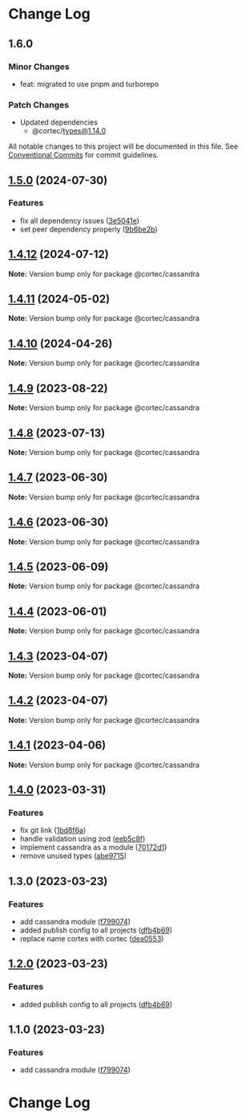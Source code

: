 # Change Log

## 1.6.0

### Minor Changes

- feat: migrated to use pnpm and turborepo

### Patch Changes

- Updated dependencies
  - @cortec/types@1.14.0

All notable changes to this project will be documented in this file.
See [Conventional Commits](https://conventionalcommits.org) for commit guidelines.

## [1.5.0](https://github.com/saswatds/cortec/compare/@cortec/cassandra@1.4.12...@cortec/cassandra@1.5.0) (2024-07-30)

### Features

- fix all dependency issues ([3e5041e](https://github.com/saswatds/cortec/commit/3e5041e97d6533fc2783718674853faadd4f4ae6))
- set peer dependency properly ([9b6be2b](https://github.com/saswatds/cortec/commit/9b6be2bcaa33da6cdcfbe1d2d00a5493e81e247e))

## [1.4.12](https://github.com/saswatds/cortec/compare/@cortec/cassandra@1.4.11...@cortec/cassandra@1.4.12) (2024-07-12)

**Note:** Version bump only for package @cortec/cassandra

## [1.4.11](https://github.com/saswatds/cortec/compare/@cortec/cassandra@1.4.10...@cortec/cassandra@1.4.11) (2024-05-02)

**Note:** Version bump only for package @cortec/cassandra

## [1.4.10](https://github.com/saswatds/cortec/compare/@cortec/cassandra@1.4.9...@cortec/cassandra@1.4.10) (2024-04-26)

**Note:** Version bump only for package @cortec/cassandra

## [1.4.9](https://github.com/saswatds/cortec/compare/@cortec/cassandra@1.4.8...@cortec/cassandra@1.4.9) (2023-08-22)

**Note:** Version bump only for package @cortec/cassandra

## [1.4.8](https://github.com/saswatds/cortec/compare/@cortec/cassandra@1.4.7...@cortec/cassandra@1.4.8) (2023-07-13)

**Note:** Version bump only for package @cortec/cassandra

## [1.4.7](https://github.com/saswatds/cortec/compare/@cortec/cassandra@1.4.6...@cortec/cassandra@1.4.7) (2023-06-30)

**Note:** Version bump only for package @cortec/cassandra

## [1.4.6](https://github.com/saswatds/cortec/compare/@cortec/cassandra@1.4.5...@cortec/cassandra@1.4.6) (2023-06-30)

**Note:** Version bump only for package @cortec/cassandra

## [1.4.5](https://github.com/saswatds/cortec/compare/@cortec/cassandra@1.4.4...@cortec/cassandra@1.4.5) (2023-06-09)

**Note:** Version bump only for package @cortec/cassandra

## [1.4.4](https://github.com/saswatds/cortec/compare/@cortec/cassandra@1.4.3...@cortec/cassandra@1.4.4) (2023-06-01)

**Note:** Version bump only for package @cortec/cassandra

## [1.4.3](https://github.com/saswatds/cortec/compare/@cortec/cassandra@1.4.2...@cortec/cassandra@1.4.3) (2023-04-07)

**Note:** Version bump only for package @cortec/cassandra

## [1.4.2](https://github.com/saswatds/cortec/compare/@cortec/cassandra@1.4.1...@cortec/cassandra@1.4.2) (2023-04-07)

**Note:** Version bump only for package @cortec/cassandra

## [1.4.1](https://github.com/saswatds/cortec/compare/@cortec/cassandra@1.4.0...@cortec/cassandra@1.4.1) (2023-04-06)

**Note:** Version bump only for package @cortec/cassandra

## [1.4.0](https://github.com/saswatds/cortec/compare/@cortec/cassandra@1.3.0...@cortec/cassandra@1.4.0) (2023-03-31)

### Features

- fix git link ([1bd8f6a](https://github.com/saswatds/cortec/commit/1bd8f6a6789555c02abaaa58b58d82c6a474f23c))
- handle validation using zod ([eeb5c8f](https://github.com/saswatds/cortec/commit/eeb5c8fa84a8dc09a46028d7214731f4a1692742))
- implement cassandra as a module ([70172d1](https://github.com/saswatds/cortec/commit/70172d16ca32471bf9a94ce2d2c38e32fc6270d7))
- remove unused types ([abe9715](https://github.com/saswatds/cortec/commit/abe971596e4c13bc24fe43f71068505eeaff1fad))

## 1.3.0 (2023-03-23)

### Features

- add cassandra module ([f799074](https://github.com/saswatds/cortec/commit/f799074acd8b1b4a0ad3cb2a2f420afa6edaf180))
- added publish config to all projects ([dfb4b69](https://github.com/saswatds/cortec/commit/dfb4b69645b860b6686792d7a4272700686fd544))
- replace name cortes with cortec ([dea0553](https://github.com/saswatds/cortec/commit/dea055356354609a61c9900293a68c07cb71ba54))

## [1.2.0](https://github.com/saswatds/cortec/compare/@cortec/cassandra@1.1.0...@cortec/cassandra@1.2.0) (2023-03-23)

### Features

- added publish config to all projects ([dfb4b69](https://github.com/saswatds/cortec/commit/dfb4b69645b860b6686792d7a4272700686fd544))

## 1.1.0 (2023-03-23)

### Features

- add cassandra module ([f799074](https://github.com/saswatds/cortec/commit/f799074acd8b1b4a0ad3cb2a2f420afa6edaf180))

# Change Log
